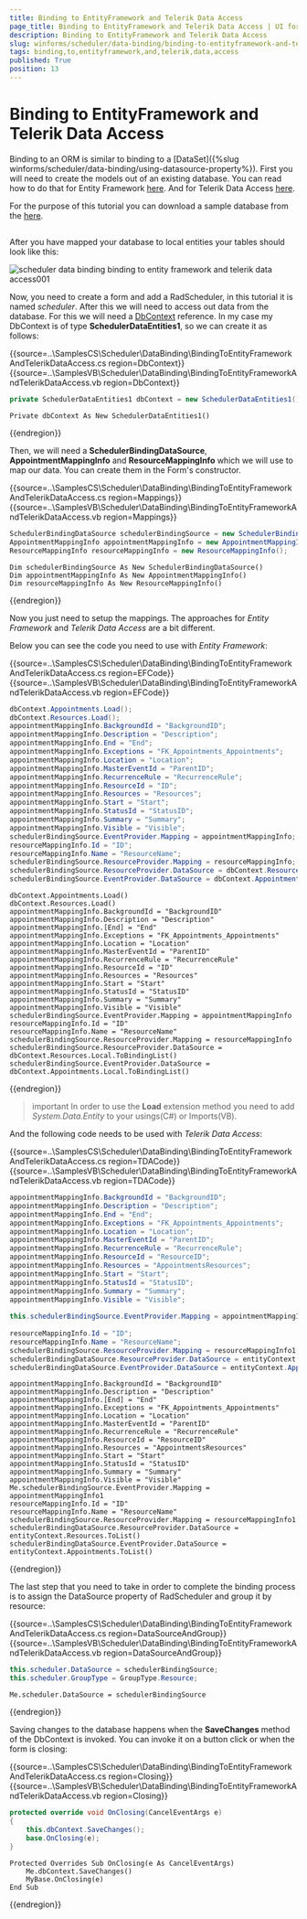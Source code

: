 ```yaml
---
title: Binding to EntityFramework and Telerik Data Access
page_title: Binding to EntityFramework and Telerik Data Access | UI for WinForms Documentation
description: Binding to EntityFramework and Telerik Data Access
slug: winforms/scheduler/data-binding/binding-to-entityframework-and-telerik-data-access
tags: binding,to,entityframework,and,telerik,data,access
published: True
position: 13
---
```


# Binding to EntityFramework and Telerik Data Access



Binding to an ORM is similar to binding to a [DataSet]({%slug winforms/scheduler/data-binding/using-datasource-property%}). First you will need to create the models out of an existing database. You can read how to do that for Entity Framework [here](http://msdn.microsoft.com/en-us/data/jj206878.aspx). And for Telerik Data Access [here](http://docs.telerik.com/data-access/getting-started/getting-started-root-generating-model-mappings-taking-database-first-approach).

For the purpose of this tutorial you can download a sample database from the [ here]( http://www.telerik.com/docs/default-source/ui-for-winforms/schedulerdatasql.zip).

## 

After you have mapped your database to local entities your tables should look like this:

![scheduler data binding binding to entity framework and telerik data access001](images/scheduler-data-binding-binding-to-entity-framework-and-telerik-data-access001.png)

Now, you need to create a form and add a RadScheduler, in this tutorial it is named *scheduler*. After this we will need to access out data from the database. For this we will need a [DbContext](http://msdn.microsoft.com/en-us/library/system.data.entity.dbcontext(v=vs.113).aspx) reference. In my case my DbContext is of type __SchedulerDataEntities1__, so we can create it as follows:

{{source=..\SamplesCS\Scheduler\DataBinding\BindingToEntityFrameworkAndTelerikDataAccess.cs region=DbContext}} 
{{source=..\SamplesVB\Scheduler\DataBinding\BindingToEntityFrameworkAndTelerikDataAccess.vb region=DbContext}} 

````C#
private SchedulerDataEntities1 dbContext = new SchedulerDataEntities1();

````
````VB.NET
Private dbContext As New SchedulerDataEntities1()

````

{{endregion}} 

Then, we will need a __SchedulerBindingDataSource__, __AppointmentMappingInfo__ and __ResourceMappingInfo__ which we will use to map our data. You can create them in the Form's constructor.

{{source=..\SamplesCS\Scheduler\DataBinding\BindingToEntityFrameworkAndTelerikDataAccess.cs region=Mappings}} 
{{source=..\SamplesVB\Scheduler\DataBinding\BindingToEntityFrameworkAndTelerikDataAccess.vb region=Mappings}} 

````C#
SchedulerBindingDataSource schedulerBindingSource = new SchedulerBindingDataSource();
AppointmentMappingInfo appointmentMappingInfo = new AppointmentMappingInfo();
ResourceMappingInfo resourceMappingInfo = new ResourceMappingInfo();

````
````VB.NET
Dim schedulerBindingSource As New SchedulerBindingDataSource()
Dim appointmentMappingInfo As New AppointmentMappingInfo()
Dim resourceMappingInfo As New ResourceMappingInfo()

````

{{endregion}} 

Now you just need to setup the mappings. The approaches for *Entity Framework* and *Telerik Data Access* are a bit different.

Below you can see the code you need to use with *Entity Framework*:

{{source=..\SamplesCS\Scheduler\DataBinding\BindingToEntityFrameworkAndTelerikDataAccess.cs region=EFCode}} 
{{source=..\SamplesVB\Scheduler\DataBinding\BindingToEntityFrameworkAndTelerikDataAccess.vb region=EFCode}} 

````C#
dbContext.Appointments.Load();
dbContext.Resources.Load();
appointmentMappingInfo.BackgroundId = "BackgroundID";
appointmentMappingInfo.Description = "Description";
appointmentMappingInfo.End = "End";
appointmentMappingInfo.Exceptions = "FK_Appointments_Appointments";
appointmentMappingInfo.Location = "Location";
appointmentMappingInfo.MasterEventId = "ParentID";
appointmentMappingInfo.RecurrenceRule = "RecurrenceRule";
appointmentMappingInfo.ResourceId = "ID";
appointmentMappingInfo.Resources = "Resources";
appointmentMappingInfo.Start = "Start";
appointmentMappingInfo.StatusId = "StatusID";
appointmentMappingInfo.Summary = "Summary";
appointmentMappingInfo.Visible = "Visible";
schedulerBindingSource.EventProvider.Mapping = appointmentMappingInfo;
resourceMappingInfo.Id = "ID";
resourceMappingInfo.Name = "ResourceName";
schedulerBindingSource.ResourceProvider.Mapping = resourceMappingInfo;
schedulerBindingSource.ResourceProvider.DataSource = dbContext.Resources.Local.ToBindingList();
schedulerBindingSource.EventProvider.DataSource = dbContext.Appointments.Local.ToBindingList();

````
````VB.NET
dbContext.Appointments.Load()
dbContext.Resources.Load()
appointmentMappingInfo.BackgroundId = "BackgroundID"
appointmentMappingInfo.Description = "Description"
appointmentMappingInfo.[End] = "End"
appointmentMappingInfo.Exceptions = "FK_Appointments_Appointments"
appointmentMappingInfo.Location = "Location"
appointmentMappingInfo.MasterEventId = "ParentID"
appointmentMappingInfo.RecurrenceRule = "RecurrenceRule"
appointmentMappingInfo.ResourceId = "ID"
appointmentMappingInfo.Resources = "Resources"
appointmentMappingInfo.Start = "Start"
appointmentMappingInfo.StatusId = "StatusID"
appointmentMappingInfo.Summary = "Summary"
appointmentMappingInfo.Visible = "Visible"
schedulerBindingSource.EventProvider.Mapping = appointmentMappingInfo
resourceMappingInfo.Id = "ID"
resourceMappingInfo.Name = "ResourceName"
schedulerBindingSource.ResourceProvider.Mapping = resourceMappingInfo
schedulerBindingSource.ResourceProvider.DataSource = dbContext.Resources.Local.ToBindingList()
schedulerBindingSource.EventProvider.DataSource = dbContext.Appointments.Local.ToBindingList()

````

{{endregion}} 

>important In order to use the __Load__ extension method you need to add *System.Data.Entity* to your usings(C#) or Imports(VB).
>

And the following code needs to be used with *Telerik Data Access*:

{{source=..\SamplesCS\Scheduler\DataBinding\BindingToEntityFrameworkAndTelerikDataAccess.cs region=TDACode}} 
{{source=..\SamplesVB\Scheduler\DataBinding\BindingToEntityFrameworkAndTelerikDataAccess.vb region=TDACode}} 

````C#
appointmentMappingInfo.BackgroundId = "BackgroundID";
appointmentMappingInfo.Description = "Description";
appointmentMappingInfo.End = "End";
appointmentMappingInfo.Exceptions = "FK_Appointments_Appointments";
appointmentMappingInfo.Location = "Location";
appointmentMappingInfo.MasterEventId = "ParentID";
appointmentMappingInfo.RecurrenceRule = "RecurrenceRule";
appointmentMappingInfo.ResourceId = "ResourceID";
appointmentMappingInfo.Resources = "AppointmentsResources";
appointmentMappingInfo.Start = "Start";
appointmentMappingInfo.StatusId = "StatusID";
appointmentMappingInfo.Summary = "Summary";
appointmentMappingInfo.Visible = "Visible";
            
this.schedulerBindingSource.EventProvider.Mapping = appointmentMappingInfo1;
            
resourceMappingInfo.Id = "ID";
resourceMappingInfo.Name = "ResourceName";
schedulerBindingSource.ResourceProvider.Mapping = resourceMappingInfo1;
schedulerBindingDataSource.ResourceProvider.DataSource = entityContext.Resources.ToList();
schedulerBindingDataSource.EventProvider.DataSource = entityContext.Appointments.ToList();

````
````VB.NET
appointmentMappingInfo.BackgroundId = "BackgroundID"
appointmentMappingInfo.Description = "Description"
appointmentMappingInfo.[End] = "End"
appointmentMappingInfo.Exceptions = "FK_Appointments_Appointments"
appointmentMappingInfo.Location = "Location"
appointmentMappingInfo.MasterEventId = "ParentID"
appointmentMappingInfo.RecurrenceRule = "RecurrenceRule"
appointmentMappingInfo.ResourceId = "ResourceID"
appointmentMappingInfo.Resources = "AppointmentsResources"
appointmentMappingInfo.Start = "Start"
appointmentMappingInfo.StatusId = "StatusID"
appointmentMappingInfo.Summary = "Summary"
appointmentMappingInfo.Visible = "Visible"
Me.schedulerBindingSource.EventProvider.Mapping = appointmentMappingInfo1
resourceMappingInfo.Id = "ID"
resourceMappingInfo.Name = "ResourceName"
schedulerBindingSource.ResourceProvider.Mapping = resourceMappingInfo1
schedulerBindingDataSource.ResourceProvider.DataSource = entityContext.Resources.ToList()
schedulerBindingDataSource.EventProvider.DataSource = entityContext.Appointments.ToList()

````

{{endregion}} 

The last step that you need to take in order to complete the binding process is to assign the DataSource property of RadScheduler and group it by resource:

{{source=..\SamplesCS\Scheduler\DataBinding\BindingToEntityFrameworkAndTelerikDataAccess.cs region=DataSourceAndGroup}} 
{{source=..\SamplesVB\Scheduler\DataBinding\BindingToEntityFrameworkAndTelerikDataAccess.vb region=DataSourceAndGroup}} 

````C#
this.scheduler.DataSource = schedulerBindingSource;
this.scheduler.GroupType = GroupType.Resource;

````
````VB.NET
Me.scheduler.DataSource = schedulerBindingSource

````

{{endregion}} 

Saving changes to the database happens when the __SaveChanges__ method of the DbContext is invoked. You can invoke it on a button click or when the form is closing:

{{source=..\SamplesCS\Scheduler\DataBinding\BindingToEntityFrameworkAndTelerikDataAccess.cs region=Closing}} 
{{source=..\SamplesVB\Scheduler\DataBinding\BindingToEntityFrameworkAndTelerikDataAccess.vb region=Closing}} 

````C#
protected override void OnClosing(CancelEventArgs e)
{
    this.dbContext.SaveChanges();
    base.OnClosing(e);
}

````
````VB.NET
Protected Overrides Sub OnClosing(e As CancelEventArgs)
    Me.dbContext.SaveChanges()
    MyBase.OnClosing(e)
End Sub

````

{{endregion}} 



